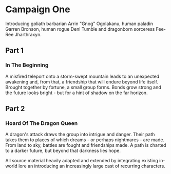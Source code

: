 # Campaign One

Introducing goliath barbarian Arrin "Gnog" Ogolakanu, human paladin Garren Bronson, human rogue Deni Tumble and dragonborn sorceress Fee-Ree Jharthraxyn.



## Part 1
### In The Beginning

A misfired teleport onto a storm-swept mountain leads to an unexpected awakening and, from that, a friendship that will endure beyond life itself. Brought together by fortune, a small group forms. Bonds grow strong and the future looks bright - but for a hint of shadow on the far horizon.



## Part 2
### Hoard Of The Dragon Queen

A dragon's attack draws the group into intrigue and danger. Their path takes them to places of which dreams - or perhaps nightmares - are made. From land to sky, battles are fought and friendships made. A path is charted to a darker future, but beyond that darkness lies hope.

All source material heavily adapted and extended by integrating existing in-world lore an introducing an increasingly large cast of recurring characters.
